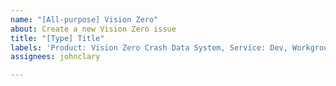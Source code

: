 ```yaml
---
name: "[All-purpose] Vision Zero"
about: Create a new Vision Zero issue
title: "[Type] Title"
labels: 'Product: Vision Zero Crash Data System, Service: Dev, Workgroup: VZ'
assignees: johnclary

---
```




